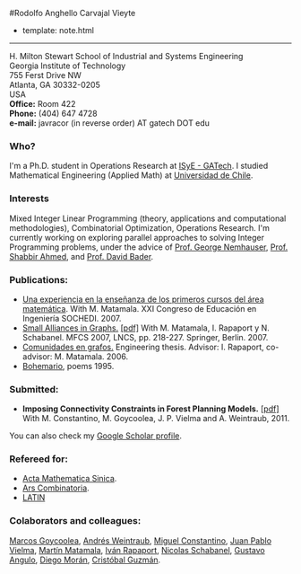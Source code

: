 #Rodolfo Anghello Carvajal Vieyte

- template: note.html

-----

H. Milton Stewart School of Industrial and Systems Engineering  
Georgia Institute of Technology  
755 Ferst Drive NW  
Atlanta, GA 30332-0205  
USA  
**Office:** Room 422  
**Phone:** (404) 647 4728  
**e-mail:** javracor (in reverse order) AT gatech DOT edu

### Who? ###
I'm a Ph.D. student in Operations Research at [ISyE - GATech](http://www.isye.gatech.edu). I studied Mathematical Engineering (Applied Math) at [Universidad de Chile](http://www.dim.uchile.cl).

### Interests ###
Mixed Integer Linear Programming (theory, applications and computational methodologies), Combinatorial Optimization, Operations Research. I'm
currently working on exploring parallel approaches to solving Integer Programming problems, under the advice of
[Prof. George Nemhauser](http://www2.isye.gatech.edu/~gnemhaus/), [Prof. Shabbir
Ahmed](http://www2.isye.gatech.edu/~sahmed/), and [Prof. David Bader](http://www.cc.gatech.edu/~bader/).

### Publications: ###
- [Una experiencia en la ense&ntilde;anza de los primeros cursos del &aacute;rea matem&aacute;tica][sochedi07]. With M. Matamala. XXI Congreso de Educaci&oacute;n en Ingenier&iacute;a SOCHEDI. 2007.
- [Small Alliances in Graphs.][mfcs07] [[pdf]][mfcs07_pdf] With M. Matamala, I. Rapaport y N. Schabanel. MFCS 2007, LNCS, pp. 218-227. Springer, Berlin. 2007.
- [Comunidades en grafos.][comunidades06] Engineering thesis. Advisor: I. Rapaport, co-advisor: M. Matamala. 2006.
- [Bohemario][bohemario95], poems 1995.

### Submitted: ###
- **Imposing Connectivity Constraints in Forest Planning Models.** [[pdf]][oldGrowth_pdf] With M. Constantino, M. Goycoolea, J. P. Vielma and A. Weintraub, 2011.

You can also check my [Google Scholar profile](http://scholar.google.com/citations?hl=en&user=O3DhVXMAAAAJ).

### Refereed for: ###
- [Acta Mathematica Sinica](http://www.springer.com/mathematics/journal/10114).
- [Ars Combinatoria](http://www.combinatorialmath.ca/arscombinatoria/). 
- [LATIN](http://www.latintcs.org/)

### Colaborators and colleagues: ###
[Marcos Goycoolea](http://mgoycool.uai.cl), 
[Andr&eacute;s Weintraub](http://www.dii.uchile.cl/~aweintra/), 
[Miguel Constantino](http://www.deio.fc.ul.pt/ficha_pessoal/ficha_miguel-constantino.php), 
[Juan Pablo Vielma](http://www.pitt.edu/~jvielma/),
[Mart&iacute;n Matamala](http://www.dim.uchile.cl/~mmatamal),
[Iv&aacute;n Rapaport](http://www.dim.uchile.cl/~rapaport),
[Nicolas Schabanel](http://www.liafa.jussieu.fr/~nschaban/), 
[Gustavo Angulo](http://www2.isye.gatech.edu/~giao3), 
[Diego Mor&aacute;n](http://www2.isye.gatech.edu/~damr3), 
[Crist&oacute;bal Guzm&aacute;n](http://www2.isye.gatech.edu/~cguzman6/Home.html). 

[sochedi07]: http://www2.isye.gatech.edu/~rcarvajal3/material/research/sochedi07.pdf
[mfcs07]: http://www.springerlink.com/content/k28384113576g382/
[mfcs07_pdf]: http://www2.isye.gatech.edu/~rcarvajal3/material/research/small_mfcs07.pdf
[comunidades06]: http://www.cybertesis.cl/tesis/uchile/2006/carvajal_r/html/index-frames.html
[bohemario95]: http://books.google.com/books?id=u60_UxhzWZ8C
[oldGrowth_pdf]: http://www2.isye.gatech.edu/~rcarvajal3/material/research/oldgrowth_121017.pdf
